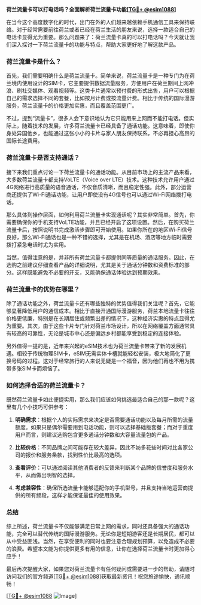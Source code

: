 **荷兰流量卡可以打电话吗？全面解析荷兰流量卡功能[[TG💪+ @esim1088](https://t.me/s/esim1088)]**

在当今这个高度数字化的时代，出门在外的人们越来越依赖手机通信工具来保持联络。对于经常需要前往荷兰或者已经在荷兰生活的朋友来说，选择一款适合自己的电话卡显得尤为重要。那么问题来了：荷兰流量卡真的可以打电话吗？今天就让我们深入探讨一下荷兰流量卡的功能与特点，帮助大家更好地了解这款产品。

### 荷兰流量卡是什么？

首先，我们需要明确什么是荷兰流量卡。简单来说，荷兰流量卡是一种专门为在荷兰境内使用设计的SIM卡，它主要提供数据流量服务，方便用户在荷兰期间上网冲浪、刷社交媒体、观看视频等。这类卡片通常以预付费的形式出售，用户可以根据自己的需求选择不同的套餐，比如按月计费或按流量计费。相比于传统的国际漫游服务，荷兰流量卡的价格更加实惠，而且覆盖范围更广。

不过，提到“流量卡”，很多人会下意识地认为它只能用来上网而不能打电话。但实际上，随着技术的发展，许多荷兰流量卡已经具备了通话功能。这意味着，即使你身处异国他乡，也能通过这张小小的卡片与家人朋友保持联系，不必再担心高昂的国际长途费用。

### 荷兰流量卡是否支持通话？

接下来我们重点讨论一下荷兰流量卡的通话功能。从目前市场上的主流产品来看，大多数荷兰流量卡都支持VoLTE（Voice over LTE）技术。这种技术允许用户通过4G网络进行高质量的语音通话，不仅音质清晰，而且稳定性强。此外，部分运营商还提供了Wi-Fi通话功能，让用户即使没有4G信号也可以通过Wi-Fi网络拨打电话。

那么具体到操作层面，如何利用荷兰流量卡实现通话呢？其实非常简单。首先，你需要确保你的手机支持VoLTE功能，并且已经开启了这项设置。然后，在购买荷兰流量卡后，按照说明书完成激活步骤即可开始使用。如果你所在的地区Wi-Fi信号良好，那么Wi-Fi通话也是一种不错的选择，尤其是在机场、酒店等地方临时需要拨打紧急电话时尤为实用。

当然，值得注意的是，并非所有荷兰流量卡都提供同等质量的通话服务。因此，在选购之前建议仔细查看产品的详细说明，尤其是关于通话分钟数和资费标准的部分。这样既能避免不必要的开支，又能确保通话体验达到预期效果。

### 荷兰流量卡的优势在哪里？

除了通话功能之外，荷兰流量卡还有哪些独特的优势值得我们关注呢？首先，它能够显著降低用户的通信成本。相比于直接开通国际漫游服务，荷兰本地流量卡往往价格更低廉，特别是在长期居住或频繁出差的情况下，这种经济实惠的特点显得尤为重要。其次，由于这些卡片专门针对荷兰市场设计，所以在网络覆盖方面通常具有较高的可靠性，无论是城市中心还是偏远乡村都能享受到稳定的连接体验。

另外值得一提的是，近年来兴起的eSIM技术也为荷兰流量卡带来了新的发展机遇。相较于传统物理SIM卡，eSIM无需实体卡槽就能轻松安装，极大地简化了更换号码的过程。这对于经常旅行的人来说无疑是一个福音，因为他们再也不用为携带多张SIM卡而烦恼了。

### 如何选择合适的荷兰流量卡？

既然荷兰流量卡如此便捷实用，那么我们应该如何挑选最适合自己的那一款呢？这里有几个小技巧可供参考：

1. **明确需求**：根据个人的实际需求来决定是否需要通话功能以及每月所需的流量额度。如果只是偶尔需要用到电话功能，则可以选择基础版套餐；而对于重度用户而言，则建议选购包含更多通话分钟数和大容量流量包的产品。

2. **比较价格**：不同品牌之间可能存在较大差异，因此不妨多花些时间对比各家公司的报价和服务条款，找到性价比最高的选项。

3. **查看评价**：可以通过阅读其他消费者的反馈来判断某个品牌的信誉度和服务水平，从而做出明智的选择。

4. **考虑兼容性**：确保所选流量卡能够适配你的手机型号，并且支持当地运营商提供的所有频段，这样才能保证最佳的使用效果。

### 总结

综上所述，荷兰流量卡不仅能够满足日常上网的需求，同时还具备强大的通话功能，完全可以替代传统的国际漫游服务。无论你是短期游客还是长期居民，都可以从中受益匪浅。当然，在享受便利的同时也要注意合理规划预算，以免造成不必要的浪费。希望本文能为你提供更多有用的信息，让你在选择荷兰流量卡时更加得心应手！

最后再次提醒大家，如果您对荷兰流量卡有任何疑问或需要进一步的帮助，请随时访问我们的官方频道[[TG💪+ @esim1088](https://t.me/s/esim1088)]获取最新资讯！祝您旅途愉快，通讯顺畅！

[[TG💪+ @esim1088](https://t.me/s/esim1088) ![Image](https://i.postimg.cc/4NQfJmqS/Snipaste-2025-05-13-00-14-12.png)]